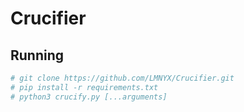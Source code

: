 # Crucifier

## Running

```bash
# git clone https://github.com/LMNYX/Crucifier.git
# pip install -r requirements.txt
# python3 crucify.py [...arguments]
```
